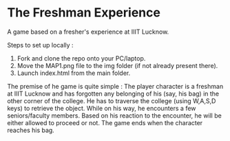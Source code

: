 # The Freshman Experience
A game based on a fresher's experience at IIIT Lucknow.

Steps to set up locally : 
1. Fork and clone the repo onto your PC/laptop.
2. Move the MAP1.png file to the img folder (if not  already present there). 
3. Launch index.html from the main folder.

The premise of he game is quite simple : The player character is a freshman at IIIT Lucknow and has forgotten any belonging of his (say, his bag) in the other corner of the college. He has to traverse the college (using W,A,S,D keys) to retrieve the object. While on his way, he encounters a few seniors/faculty members. Based on his reaction to the encounter, he will be either allowed to proceed or not. The game ends when the character reaches his bag. 

